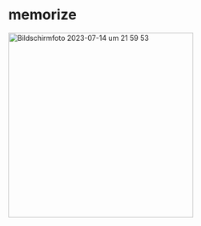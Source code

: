 # memorize

<img width="369" alt="Bildschirmfoto 2023-07-14 um 21 59 53" src="https://github.com/Iskhak04/calculator/assets/109889930/2a9ef6a2-057f-429a-bf5b-9b56d5e7d32a">

